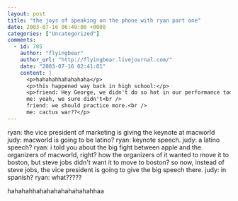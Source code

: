 ```yaml
---
layout: post
title: "the joys of speaking on the phone with ryan part one"
date: 2003-07-16 06:49:00 +0000
categories: ["Uncategorized"]
comments:
  - id: 705
    author: "flyingbear"
    author_url: "http://flyingbear.livejournal.com/"
    date: "2003-07-16 02:41:01"
    content: |
      <p>hahahahhahahahaha</p>
      <p>this happened way back in high school:</p>
      <p>friend: Hey George, we didn't do so hot in our performance today<br />
      me: yeah, we sure didn't<br />
      friend: we should practice more.<br />
      me: cactus war??</p>
---
```


ryan: the vice president of marketing is giving the keynote at macworld
judy: macworld is going to be latino?
ryan: keynote speech. 
judy: a latino speech?
ryan: i told you about the big fight between apple and the organizers of macworld, right? how the organizers of it wanted to move it to boston, but steve jobs didn't want it to move to boston? so now, instead of steve jobs, the vice president is going to give the big speech there.
judy: in spanish?
ryan: what?????

hahahahhahahahahahahahahhaa
